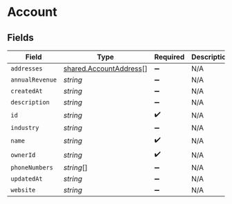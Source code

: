 # Account


## Fields

| Field                                                                   | Type                                                                    | Required                                                                | Description                                                             |
| ----------------------------------------------------------------------- | ----------------------------------------------------------------------- | ----------------------------------------------------------------------- | ----------------------------------------------------------------------- |
| `addresses`                                                             | [shared.AccountAddress](../../../sdk/models/shared/accountaddress.md)[] | :heavy_minus_sign:                                                      | N/A                                                                     |
| `annualRevenue`                                                         | *string*                                                                | :heavy_minus_sign:                                                      | N/A                                                                     |
| `createdAt`                                                             | *string*                                                                | :heavy_minus_sign:                                                      | N/A                                                                     |
| `description`                                                           | *string*                                                                | :heavy_minus_sign:                                                      | N/A                                                                     |
| `id`                                                                    | *string*                                                                | :heavy_check_mark:                                                      | N/A                                                                     |
| `industry`                                                              | *string*                                                                | :heavy_minus_sign:                                                      | N/A                                                                     |
| `name`                                                                  | *string*                                                                | :heavy_check_mark:                                                      | N/A                                                                     |
| `ownerId`                                                               | *string*                                                                | :heavy_check_mark:                                                      | N/A                                                                     |
| `phoneNumbers`                                                          | *string*[]                                                              | :heavy_minus_sign:                                                      | N/A                                                                     |
| `updatedAt`                                                             | *string*                                                                | :heavy_minus_sign:                                                      | N/A                                                                     |
| `website`                                                               | *string*                                                                | :heavy_minus_sign:                                                      | N/A                                                                     |